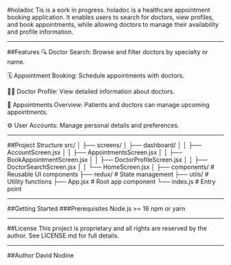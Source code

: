 #holadoc
Tis is a eork in progress.
holadoc is a healthcare appointment booking application. It enables users to search for doctors, view profiles, and book appointments, while allowing doctors to manage their availability and profile information.

-------------------------------------------------------------

##Features
🔍 Doctor Search: Browse and filter doctors by specialty or name.

🗓 Appointment Booking: Schedule appointments with doctors.

👨‍⚕️ Doctor Profile: View detailed information about doctors.

📆 Appointments Overview: Patients and doctors can manage upcoming appointments.

⚙️ User Accounts: Manage personal details and preferences.

-------------------------------------------------------------

##Project Structure
src/
│
├── screens/
│   ├── dashboard/
│   │   ├── AccountScreen.jsx
│   │   ├── AppointmentsScreen.jsx
│   │   ├── BookAppointmentScreen.jsx
│   │   ├── DoctorProfileScreen.jsx
│   │   ├── DoctorSearchScreen.jsx
│   │   └── HomeScreen.jsx
│
├── components/         # Reusable UI components
├── redux/              # State management
├── utils/              # Utility functions
├── App.jsx             # Root app component
└── index.js            # Entry point

-------------------------------------------------------------
##Getting Started
###Prerequisites
Node.js >= 16
npm or yarn

-------------------------------------------------------------

##License
This project is proprietary and all rights are reserved by the author.
See LICENSE.md for full details.

-------------------------------------------------------------

##Author
David Nodine



